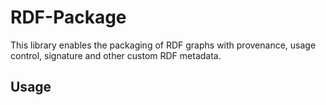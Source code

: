 # RDF-Package
This library enables the packaging of RDF graphs with provenance, usage control, signature and other custom RDF metadata.

## Usage
